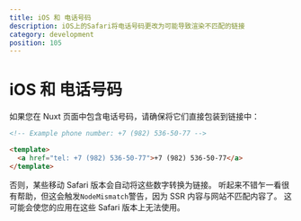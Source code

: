 ```yaml
---
title: iOS 和 电话号码
description: iOS上的Safari将电话号码更改为可能导致渲染不匹配的链接
category: development
position: 105
---
```


# iOS 和 电话号码

如果您在 Nuxt 页面中包含电话号码，请确保将它们直接包装到链接中：

```html
<!-- Example phone number: +7 (982) 536-50-77 -->

<template>
  <a href="tel: +7 (982) 536-50-77">+7 (982) 536-50-77</a>
</template>
```

否则，某些移动 Safari 版本会自动将这些数字转换为链接。 听起来不错乍一看很有帮助，但这会触发`NodeMismatch`警告，因为 SSR 内容与网站不匹配内容了。 这可能会使您的应用在这些 Safari 版本上无法使用。
